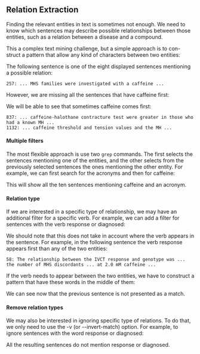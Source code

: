 <script>
import Execute from "$components/Execute.svelte";
</script>

## Relation Extraction

Finding the relevant entities in text is sometimes not enough. We need to
know which sentences may describe possible relationships between those entities, such as a relation between a disease and a compound.

This a complex text mining challenge, but a simple approach is to con-
struct a pattern that allow any kind of characters between two entities:

<Execute command="grep -n -w -E 'MH[SNE]?.*(C|c)affeine' chebi_27732_sentences.txt" />

The following sentence is one of the eight displayed sentences mentioning
a possible relation:

```text
257: ... MHS families were investigated with a caffeine ...
```

However, we are missing all the sentences that have caffeine first:
<Execute command="grep -n -w -E '(C|c)affeine.*MH[SNE]?' chebi_27732_sentences.txt" />

We will be able to see that sometimes caffeine comes first:

```text
837: ... caffeine-halothane contracture test were greater in those who had a known MH ...
1132: ... caffeine threshold and tension values and the MH ...
```

#### Multiple filters

The most flexible approach is use two `grep` commands. The first selects the
sentences mentioning one of the entities, and the other selects from the previously selected sentences the ones mentioning the other entity. For example,
we can first search for the acronyms and then for caffeine:

<Execute command="grep -n -w -E 'MH[SNE]?' chebi_27732_sentences.txt | grep -w -E '(C|c)affeine'" />

This will show all the ten sentences mentioning caffeine and an acronym.

#### Relation type

If we are interested in a specific type of relationship, we may have an additional filter for a specific verb. For example, we can add a filter for sentences with the verb response or diagnosed:

<Execute command="grep -n -w -E 'MH[SNE]?' chebi_27732_sentences.txt | grep -w -E '(C|c)affeine' | grep -w -E 'response|diagnosed'" />

We should note that this does not take in account where the verb appears
in the sentence. For example, in the following sentence the verb response
appears first than any of the two entities:

```text
58: The relationship between the IVCT response and genotype was ... the number of MHS discordants ... at 2.0 mM caffeine ...
```

If the verb needs to appear between the two entities, we have to construct
a pattern that have these words in the middle of them:

<Execute command="grep -n -w -E 'MH[SNE]?.*(response|diagnosed).*(C|c)affeine' chebi_27732_sentences.txt" />

We can see now that the previous sentence is not presented as a match.

#### Remove relation types

We may also be interested in ignoring specific type of relations. To do that,
we only need to use the -v (or --invert-match) option. For example, to
ignore sentences with the word response or diagnosed:

<Execute command="grep -n -w -E 'MH[SNE]?' chebi_27732_sentences.txt | grep -w -E '(C|c)affeine' | grep -v -w -E 'response|diagnosed'" />

All the resulting sentences do not mention response or diagnosed.
